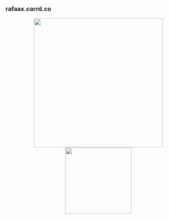 ### rafaax.carrd.co
<div align="center">
  <a href="https://github.com/rafaax">
   <img height="350em" src="https://github-readme-stats.vercel.app/api/top-langs/?username=rafaax&layout=donut-vertical"/>
  <img height="180em" src="https://github-readme-stats.vercel.app/api/top-langs/?username=rafaax&layout=compact&langs_count=7&theme=synthwave"/>
</div>
